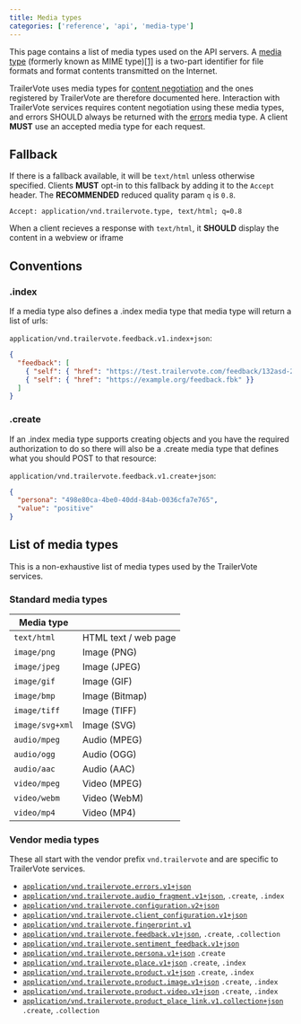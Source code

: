 ```yaml
---
title: Media types
categories: ['reference', 'api', 'media-type']
---
```


This page contains a list of media types used on the API servers. A [media type](https://en.wikipedia.org/wiki/Media_type) (formerly known as MIME type)[[1]](https://www.iana.org/assignments/media-types/media-types.xhtml) is a two-part identifier for file formats and format contents transmitted on the Internet.

TrailerVote uses media types for [content negotiation](https://en.wikipedia.org/wiki/Content_negotiation) and the ones registered by TrailerVote are therefore documented here. Interaction with TrailerVote services requires content negotiation using these media types, and errors SHOULD always be returned with the [errors](media-type-errors) media type. A client **MUST** use an accepted media type for each request.

## Fallback

If there is a fallback available, it will be `text/html` unless otherwise
specified. Clients **MUST** opt-in to this fallback by adding it to the `Accept`
header. The **RECOMMENDED** reduced quality param `q` is `0.8`.

```
Accept: application/vnd.trailervote.type, text/html; q=0.8
```

When a client recieves a response with `text/html`, it **SHOULD** display the
content in a webview or iframe

## Conventions

### .index
If a media type also defines a .index media type that media type will return a list of urls:

`application/vnd.trailervote.feedback.v1.index+json`:
```JSON
{
  "feedback": [
    { "self": { "href": "https://test.trailervote.com/feedback/132asd-21das-12" } },
    { "self": { "href": "https://example.org/feedback.fbk" }}
  ]
}
```

### .create
If an .index media type supports creating objects and you have the required authorization to do so there will also be a .create media type that defines what you should POST to that resource:

`application/vnd.trailervote.feedback.v1.create+json`:
```JSON
{
  "persona": "498e80ca-4be0-40dd-84ab-0036cfa7e765",
  "value": "positive"
}
```

## List of media types
This is a non-exhaustive list of media types used by the TrailerVote services.

### Standard media types
| Media type |   |
|------------|---|
| `text/html` | HTML text / web page |
| `image/png` | Image (PNG) |
| `image/jpeg` | Image (JPEG) |
| `image/gif` | Image (GIF) |
| `image/bmp` | Image (Bitmap) |
| `image/tiff` | Image (TIFF) |
| `image/svg+xml` | Image (SVG) |
| `audio/mpeg` | Audio (MPEG) |
| `audio/ogg` | Audio (OGG) |
| `audio/aac` | Audio (AAC) |
| `video/mpeg` | Video (MPEG) |
| `video/webm` | Video (WebM) |
| `video/mp4` | Video (MP4) |

### Vendor media types
These all start with the vendor prefix `vnd.trailervote` and are specific to TrailerVote services.

- [`application/vnd.trailervote.errors.v1+json`](media-type-errors)
- [`application/vnd.trailervote.audio_fragment.v1+json`](media-type-audio-fragment), `.create`, `.index`
- [`application/vnd.trailervote.configuration.v2+json`](media-type-configuration)
- [`application/vnd.trailervote.client_configuration.v1+json`](media-type-client-configuration)
- [`application/vnd.trailervote.fingerprint.v1`](media-type-fingerprint)
- [`application/vnd.trailervote.feedback.v1+json`](media-type-feedback), `.create`, `.collection`
- [`application/vnd.trailervote.sentiment_feedback.v1+json`](media-type-sentiment-feedback)
- [`application/vnd.trailervote.persona.v1+json`](media-type-persona) `.create`
- [`application/vnd.trailervote.place.v1+json`](media-type-place) `.create`, `.index`
- [`application/vnd.trailervote.product.v1+json`](media-type-product) `.create`, `.index`
- [`application/vnd.trailervote.product.image.v1+json`](media-type-product-image) `.create`, `.index`
- [`application/vnd.trailervote.product.video.v1+json`](media-type-product-video) `.create`, `.index`
- [`application/vnd.trailervote.product_place_link.v1.collection+json`](media-type-product-place-link) `.create`, `.collection`

